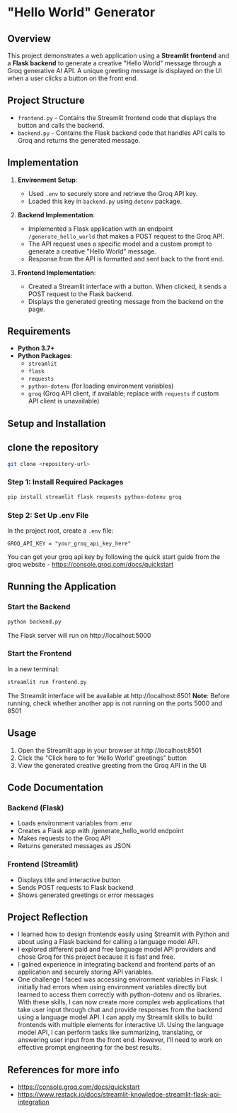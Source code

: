 # "Hello World" Generator

## Overview
This project demonstrates a web application using a **Streamlit frontend** and a **Flask backend** to generate a creative "Hello World" message through a Groq generative AI API. A unique greeting message is displayed on the UI when a user clicks a button on the front end.

## Project Structure
- `frontend.py` - Contains the Streamlit frontend code that displays the button and calls the backend.
- `backend.py` - Contains the Flask backend code that handles API calls to Groq and returns the generated message.
## Implementation
1. **Environment Setup**: 
   - Used `.env` to securely store and retrieve the Groq API key. 
   - Loaded this key in `backend.py` using `dotenv` package.

2. **Backend Implementation**:
   - Implemented a Flask application with an endpoint `/generate_hello_world` that makes a POST request to the Groq API.
   - The API request uses a specific model and a custom prompt to generate a creative "Hello World" message.
   - Response from the API is formatted and sent back to the front end.

3. **Frontend Implementation**:
   - Created a Streamlit interface with a button. When clicked, it sends a POST request to the Flask backend.
   - Displays the generated greeting message from the backend on the page.

## Requirements
- **Python 3.7+**
- **Python Packages**:
  - `streamlit`
  - `flask`
  - `requests`
  - `python-dotenv` (for loading environment variables)
  - `groq` (Groq API client, if available; replace with `requests` if custom API client is unavailable)

## Setup and Installation

## clone the repository
```bash
git clone <repository-url>
```

### Step 1: Install Required Packages
```bash
pip install streamlit flask requests python-dotenv groq
```

### Step 2: Set Up .env File
In the project root, create a `.env` file:
```plaintext
GROQ_API_KEY = "your_groq_api_key_here"
```
You can get your groq api key by following the quick start guide from the groq website - https://console.groq.com/docs/quickstart 

## Running the Application

### Start the Backend
```bash
python backend.py
```
The Flask server will run on http://localhost:5000

### Start the Frontend
In a new terminal:
```bash
streamlit run frontend.py
```
The Streamlit interface will be available at http://localhost:8501
**Note**: Before running, check whether another app is not running on the ports 5000 and 8501

## Usage

1. Open the Streamlit app in your browser at http://localhost:8501
2. Click the "Click here to for 'Hello World' greetings" button
3. View the generated creative greeting from the Groq API in the UI

## Code Documentation

### Backend (Flask)
- Loads environment variables from .env
- Creates a Flask app with /generate_hello_world endpoint
- Makes requests to the Groq API
- Returns generated messages as JSON

### Frontend (Streamlit)
- Displays title and interactive button
- Sends POST requests to Flask backend
- Shows generated greetings or error messages

## Project Reflection
- I learned how to design frontends easily using Streamlit with Python and about using a Flask backend for calling a language model API.
- I explored different paid and free language model API providers and chose Groq for this project because it is fast and free.
- I gained experience in integrating backend and frontend parts of an application and securely storing API variables.
- One challenge I faced was accessing environment variables in Flask. I initially had errors when using environment variables directly but learned to access them correctly with python-dotenv and os libraries.
With these skills, I can now create more complex web applications that take user input through chat and provide responses from the backend using a language model API. I can apply my Streamlit skills to build frontends with multiple elements for interactive UI. Using the language model API, I can perform tasks like summarizing, translating, or answering user input from the front end. However, I’ll need to work on effective prompt engineering for the best results.

## References for more info
- https://console.groq.com/docs/quickstart
- https://www.restack.io/docs/streamlit-knowledge-streamlit-flask-api-integration
